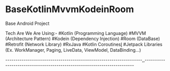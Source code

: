 # BaseKotlinMvvmKodeinRoom
Base Android Project 
 
 Tech Are We Are Using:- 
 #Kotlin (Programming Language)
 #MVVM (Architecture Pattern)
 #Kodein (Dependency Injection)
 #Room (DataBase)
 #Retrofit (Network Library)
 #RxJava
 #Kotlin Coroutinesl̥
 #Jetpack Libraries (Ex. WorkManager, Paging, LiveData, ViewModel, DataBinding...)
 
 -------------------------------------------------------------------,,-------------------------------------------------------------------------
